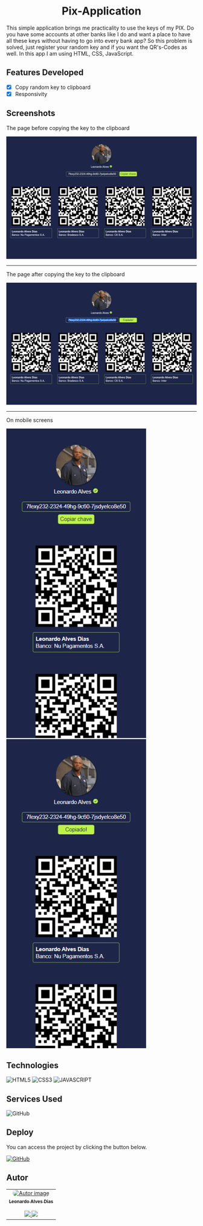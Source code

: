 <h1 align='center'>Pix-Application</h1>

<p>This simple application brings me practicality to use the keys of my PIX. 
Do you have some accounts at other banks like I do and want a place to have all these keys without having to go into every bank app? 
So this problem is solved, just register your random key and if you want the QR's-Codes as well. In this app I am using HTML, CSS, JavaScript.</p>

## Features Developed

- [x] Copy random key to clipboard
- [x] Responsivity

## Screenshots

<p>The page before copying the key to the clipboard</p>

<img src="./images/beforeCopyKey.png" width="800"/> 

<hr>

<p>The page after copying the key to the clipboard</p>

<img src="./images/afterCopyKey.png" width="700"/>

<hr>

<p>On mobile screens</p>

<img src="./images/mobileBeforeCopyKey.png" width="370"/> <img src="./images/mobileAfterCopyKey.png" width="370"/> 

## Technologies

![HTML5](https://img.shields.io/badge/HTML5-E34F26?style=for-the-badge&logo=html5&logoColor=white)
![CSS3](https://img.shields.io/badge/CSS3-1572B6?style=for-the-badge&logo=css3&logoColor=white)
![JAVASCRIPT](https://img.shields.io/badge/JavaScript-323330?style=for-the-badge&logo=javascript&logoColor=F7DF1E)

## Services Used

![GitHub](https://img.shields.io/badge/GitHub%20Pages-000000?style=for-the-badge&logo=github&logoColor=white)</a>

## Deploy

You can access the project by clicking the button below.

<a href="https://leonardo-ad.github.io/Pix-Application/" target="_blank">![GitHub](https://img.shields.io/badge/GitHub%20Pages-000000?style=for-the-badge&logo=github&logoColor=white)</a>

## Autor

<table>
  <tr>
    <td align="center">
      <a href="https://github.com/leonardo-ad"><img src="https://avatars.githubusercontent.com/u/37024336?v=4" style="border-radius: 50px;" width="100px;" height="100px" alt="Autor image"/>
      <br/>
      <sub><b>Leonardo Alves Dias</b></sub>
      <br/><br/>
      <a href="https://www.linkedin.com/in/leonardo-alves-877368165/"><img src="https://user-images.githubusercontent.com/86114583/192514843-1087a34f-74f9-46aa-94fa-e824950af81f.svg" width="20px"/> <a href="mailto:leonardo.alves779@gmail.com"><img src="https://user-images.githubusercontent.com/86114583/192515071-4fa6bce6-6ee9-49ca-9395-c17e74075a20.svg" width="20px"/>
      </a>
    </td>
   </tr>
</table>
